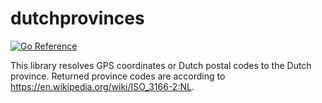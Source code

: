 # dutchprovinces

[![Go Reference](https://pkg.go.dev/badge/github.com/hexon/dutchprovinces.svg)](https://pkg.go.dev/github.com/hexon/dutchprovinces)

This library resolves GPS coordinates or Dutch postal codes to the Dutch province. Returned province codes are according to https://en.wikipedia.org/wiki/ISO_3166-2:NL.
